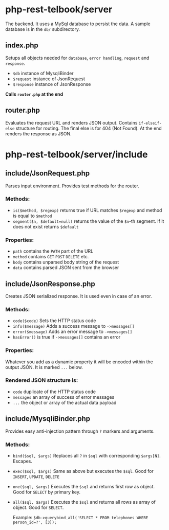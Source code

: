 # php-rest-telbook/server

The backend. It uses a MySql database to persist the data. A sample database is in the `db/` subdirectory.

## index.php 

Setups all objects needed for `database`, `error handling`, `request` and `response`.

  - `$db` instance of MysqliBinder
  - `$request` instance of JsonRequest
  - `$response` instance of JsonResponse
  
**Calls `router.php` at the end**

## router.php 

Evaluates the request URL and renders JSON output. 
Contains `if-elseif-else` structure for routing. The final else is for 404 (Not Found).
At the end renders the response as JSON.

# php-rest-telbook/server/include

## include/JsonRequest.php

Parses input environment. Provides test methods for the router.

### Methods:

  - `is($method, $regexp)` returns true if URL matches `$regexp` and method is equal to `$method`
  - `segment($n, $default=null)` returns the value of the `$n`-th segment. If it does not exist returns `$default`
   
### Properties:

  - `path` contains the `PATH` part of the URL
  - `method` contains `GET` `POST` `DELETE` etc.
  - `body` contains unparsed body string of the request
  - `data` contains parsed JSON sent from the browser

## include/JsonResponse.php

Creates JSON serialized response. It is used even in case of an error.
  
### Methods:
  - `code($code)` Sets the HTTP status code
  - `info($message)` Adds a success message to `->messages[]`
  - `error($message)` Adds an error message to `->messages[]`
  - `hasError()` is true if `->messages[]` contains an error

### Properties:

Whatever you add as a dynamic property it will be encoded within the output JSON.
It is marked `...` below.

### Rendered JSON structure is:
  
  - `code` duplicate of the HTTP status code
  - `messages` an array of success of error messages
  - `...` the object or array of the actual data payload
  
## include/MysqliBinder.php

Provides easy anti-injection pattern through `?` markers and arguments.

### Methods:

  - `bind($sql, $args)` Replaces all `?` in `$sql` with corresponding `$args[N]`. Escapes.
  - `exec($sql, $args)` Same as above but executes the `$sql`. Good for `INSERT`, `UPDATE`, `DELETE`
  - `one($sql, $args)` Executes the `$sql` and returns first row as object. Good for `SELECT` by primary key.
  - `all($sql, $args)` Executes the `$sql` and returns all rows as array of object. Good for `SELECT`.
  
    Example: `$db->querybind_all('SELECT * FROM telephones WHERE person_id=?', [3]);`
